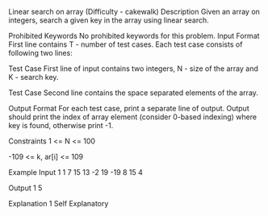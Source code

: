 Linear search on array (Difficulty - cakewalk)
Description
Given an array on integers, search a given key in the array using linear search.

Prohibited Keywords
No prohibited keywords for this problem.
Input Format
First line contains T - number of test cases. Each test case consists of following two lines:

Test Case First line of input contains two integers, N - size of the array and K - search key.

Test Case Second line contains the space separated elements of the array.

Output Format
For each test case, print a separate line of output. Output should print the index of array element (consider 0-based indexing) where key is found, otherwise print -1.

Constraints
1 <= N <= 100

-109 <= k, ar[i] <= 109

Example
Input 1
1
7 15
13 -2 19 -19 8 15 4
 
Output 1
5
 
Explanation 1
Self Explanatory

